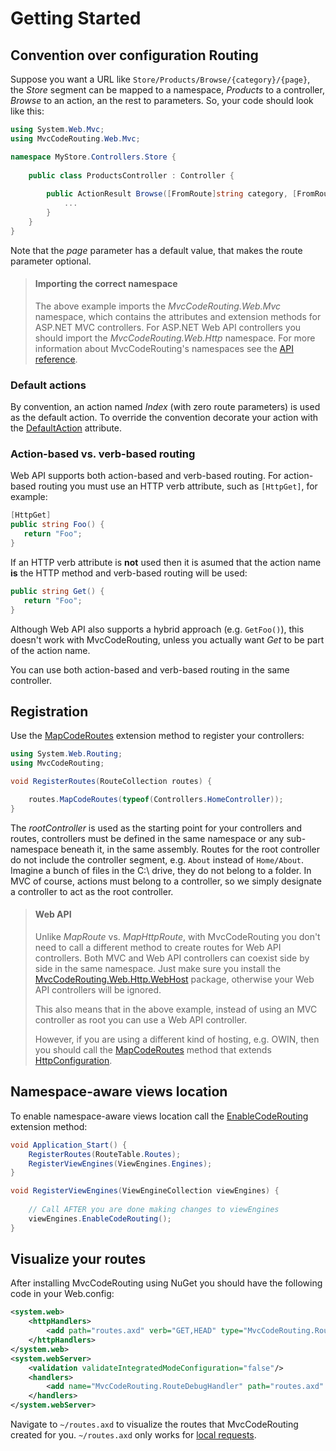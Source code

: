 Getting Started
===============

Convention over configuration Routing
-------------------------------------
Suppose you want a URL like `Store/Products/Browse/{category}/{page}`, the *Store* segment can be mapped to a namespace, *Products* to a controller, *Browse* to an action, an the rest to parameters. So, your code should look like this:

```csharp
using System.Web.Mvc;
using MvcCodeRouting.Web.Mvc;

namespace MyStore.Controllers.Store {
   
    public class ProductsController : Controller {
      
        public ActionResult Browse([FromRoute]string category, [FromRoute]int page = 1) { 
            ...
        }
    }
}
```

Note that the *page* parameter has a default value, that makes the route parameter optional.

> #### Importing the correct namespace
> The above example imports the *MvcCodeRouting.Web.Mvc* namespace, which contains the attributes and extension methods for ASP.NET MVC controllers. For ASP.NET Web API controllers you should import the *MvcCodeRouting.Web.Http* namespace. For more information about MvcCodeRouting's namespaces see the [API reference][1].

### Default actions

By convention, an action named *Index* (with zero route parameters) is used as the default action. To override the convention decorate your action with the [DefaultAction][2] attribute.

### Action-based vs. verb-based routing

Web API supports both action-based and verb-based routing. For action-based routing you must use an HTTP verb attribute, such as `[HttpGet]`, for example:

```csharp
[HttpGet]
public string Foo() {
   return "Foo";
}
```

If an HTTP verb attribute is **not** used then it is asumed that the action name **is** the HTTP method and verb-based routing will be used:

```csharp
public string Get() {
   return "Foo";
}
```

Although Web API also supports a hybrid approach (e.g. `GetFoo()`), this doesn't work with MvcCodeRouting, unless you actually want *Get* to be part of the action name.

You can use both action-based and verb-based routing in the same controller.

Registration
------------
Use the [MapCodeRoutes][3] extension method to register your controllers:

```csharp
using System.Web.Routing;
using MvcCodeRouting;

void RegisterRoutes(RouteCollection routes) {

    routes.MapCodeRoutes(typeof(Controllers.HomeController));
}
```

The *rootController* is used as the starting point for your controllers and routes, controllers must be defined in the same namespace or any sub-namespace beneath it, in the same assembly. Routes for the root controller do not include the controller segment, e.g. `About` instead of `Home/About`. Imagine a bunch of files in the C:\ drive, they do not belong to a folder. In MVC of course, actions must belong to a controller, so we simply designate a controller to act as the root controller. 

> #### Web API
> Unlike *MapRoute* vs. *MapHttpRoute*, with MvcCodeRouting you don't need to call a different method to create routes for Web API controllers. Both MVC and Web API controllers can coexist side by side in the same namespace. Just make sure you install the [MvcCodeRouting.Web.Http.WebHost][5] package, otherwise your Web API controllers will be ignored.
> 
> This also means that in the above example, instead of using an MVC controller as root you can use a Web API controller.
> 
> However, if you are using a different kind of hosting, e.g. OWIN, then you should call the [MapCodeRoutes][4] method that extends [HttpConfiguration][6].

Namespace-aware views location
------------------------------
To enable namespace-aware views location call the [EnableCodeRouting][7] extension method:

```csharp
void Application_Start() {
    RegisterRoutes(RouteTable.Routes);
    RegisterViewEngines(ViewEngines.Engines);
}

void RegisterViewEngines(ViewEngineCollection viewEngines) {
     
    // Call AFTER you are done making changes to viewEngines
    viewEngines.EnableCodeRouting();
}
```

Visualize your routes
---------------------
After installing MvcCodeRouting using NuGet you should have the following code in your Web.config:

```xml
<system.web>
    <httpHandlers>
        <add path="routes.axd" verb="GET,HEAD" type="MvcCodeRouting.RouteDebugHandler, MvcCodeRouting"/>
    </httpHandlers>
</system.web>
<system.webServer>
    <validation validateIntegratedModeConfiguration="false"/>
    <handlers>
        <add name="MvcCodeRouting.RouteDebugHandler" path="routes.axd" verb="GET,HEAD" type="MvcCodeRouting.RouteDebugHandler, MvcCodeRouting"/>
    </handlers>
</system.webServer>
```

Navigate to `~/routes.axd` to visualize the routes that MvcCodeRouting created for you. `~/routes.axd` only works for [local requests][8].

[1]: api/README.md
[2]: api/MvcCodeRouting.Web.Mvc/DefaultActionAttribute/README.md
[3]: api/MvcCodeRouting/CodeRoutingExtensions/README.md#methods
[4]: api/MvcCodeRouting/CodeRoutingHttpExtensions/README.md#methods
[5]: Installing.md
[6]: http://msdn.microsoft.com/en-us/library/system.web.http.httpconfiguration
[7]: api/MvcCodeRouting/CodeRoutingExtensions/EnableCodeRouting.md
[8]: http://msdn.microsoft.com/en-us/library/system.web.httprequest.islocal

